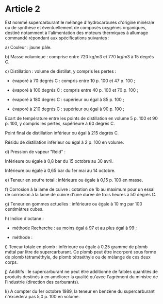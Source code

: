 # Article 2

Est nommé supercarburant le mélange d'hydrocarbures d'origine minérale ou de synthèse et éventuellement de composés oxygénés organiques, destiné notamment à l'alimentation des moteurs thermiques à allumage commandé répondant aux spécifications suivantes :

a) Couleur : jaune pâle.

b) Masse volumique : comprise entre 720 kg/m3 et 770 kg/m3 à 15 degrés C.

c) Distillation : volume de distillat, y compris les pertes :

- évaporé à 70 degrés C : compris entre 10 p. 100 et 47 p. 100 ;

- évaporé à 100 degrés C : compris entre 40 p. 100 et 70 p. 100 ;

- évaporé à 180 degrés C : supérieur ou égal à 85 p. 100 ;

- évaporé à 210 degrés C : supérieur ou égal à 90 p. 100 ;

Ecart de température entre les points de distillation en volume 5 p. 100 et 90 p. 100, y compris les pertes, supérieure à 60 degrés C.

Point final de distillation inférieur ou égal à 215 degrés C.

Résidu de distillation inférieur ou égal à 2 p. 100 en volume.

d) Pression de vapeur "Reid" :

Inférieure ou égale à 0,8 bar du 15 octobre au 30 avril.

Inférieure ou égale à 0,65 bar du 1er mai au 14 octobre.

e) Teneur en soufre total : inférieure ou égale à 0,15 p. 100 en masse.

f) Corrosion à la lame de cuivre : cotation de 1b au maximum pour un essai de corrosion à la lame de cuivre d'une durée de trois heures à 50 degrés C.

g) Teneur en gommes actuelles : inférieure ou égale à 10 mg par 100 centimètres cubes.

h) Indice d'octane :

- méthode Recherche : au moins égal à 97 et au plus égal à 99 ;

- méthode :

i) Teneur totale en plomb : inférieure ou égale à 0,25 gramme de plomb métal par litre de supercarburant. Ce plomb peut être incorporé sous forme de plomb tétraméthyle, de plomb tétraéthyle ou de mélange de ces deux corps.

j) Additifs : le supercarburant ne peut être additionné de faibles quantités de produits destinés à en améliorer la qualité qu'avec l'agrément du ministre de l'industrie (direction des carburants).

k) A compter du 1er octobre 1989, la teneur en benzène du supercarburant n'excèdera pas 5,0 p. 100 en volume.
